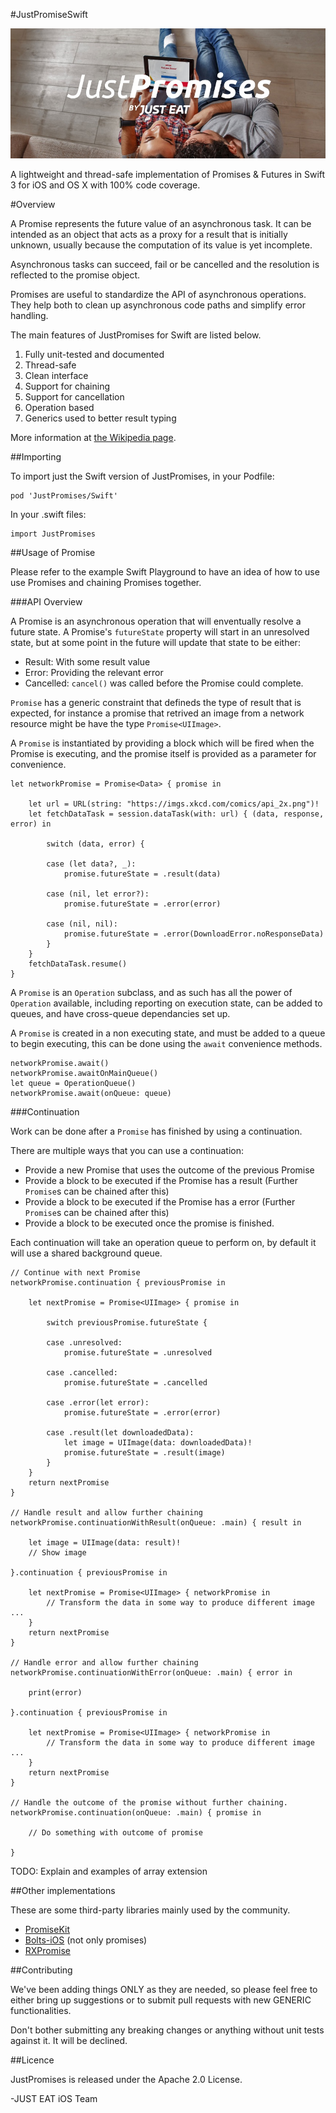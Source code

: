 #JustPromiseSwift

![](JustPromises_logo.jpg)

A lightweight and thread-safe implementation of Promises & Futures in Swift 3 for iOS and OS X with 100% code coverage.

#Overview

A Promise represents the future value of an asynchronous task. It can be intended as an object that acts as a proxy for a result that is initially unknown, usually because the computation of its value is yet incomplete.

Asynchronous tasks can succeed, fail or be cancelled and the resolution is reflected to the promise object.

Promises are useful to standardize the API of asynchronous operations. They help both to clean up asynchronous code paths and simplify error handling.

The main features of JustPromises for Swift are listed below.

1. Fully unit-tested and documented
2. Thread-safe
3. Clean interface
4. Support for chaining
6. Support for cancellation
7. Operation based
8. Generics used to better result typing

More information at [the Wikipedia page](http://en.wikipedia.org/wiki/Futures_and_promises).


##Importing

To import just the Swift version of JustPromises, in your Podfile:
```
pod 'JustPromises/Swift'
```

In your .swift files:
```
import JustPromises
```

##Usage of Promise

Please refer to the example Swift Playground to have an idea of how to use use Promises and chaining Promises together.


###API Overview

A Promise is an asynchronous operation that will enventually resolve a future state. A Promise's `futureState` property will start in an unresolved state, but at some point in the future will update that state to be either:

- Result: With some result value
- Error: Providing the relevant error
- Cancelled: `cancel()` was called before the Promise could complete.

`Promise` has a generic constraint that defineds the type of result that is expected, for instance a promise that retrived an image from a network resource might be have the type `Promise<UIImage>`.

A `Promise` is instantiated by providing a block which will be fired when the Promise is executing, and the promise itself is provided as a parameter for convenience.

```
let networkPromise = Promise<Data> { promise in

    let url = URL(string: "https://imgs.xkcd.com/comics/api_2x.png")!
    let fetchDataTask = session.dataTask(with: url) { (data, response, error) in

        switch (data, error) {

        case (let data?, _):
            promise.futureState = .result(data)

        case (nil, let error?):
            promise.futureState = .error(error)

        case (nil, nil):
            promise.futureState = .error(DownloadError.noResponseData)
        }
    }
    fetchDataTask.resume()
}
```

A `Promise` is an `Operation` subclass, and as such has all the power of `Operation` available, including reporting on execution state, can be added to queues, and have cross-queue dependancies set up. 

A `Promise` is created in a non executing state, and must be added to a queue to begin executing, this can be done using the `await` convenience methods.
```
networkPromise.await()
networkPromise.awaitOnMainQueue()
let queue = OperationQueue()
networkPromise.await(onQueue: queue)
```

###Continuation

Work can be done after a `Promise` has finished by using a continuation.

There are multiple ways that you can use a continuation:

- Provide a new Promise that uses the outcome of the previous Promise
- Provide a block to be executed if the Promise has a result (Further `Promise`s can be chained after this)
- Provide a block to be executed if the Promise has a error (Further `Promise`s can be chained after this)
- Provide a block to be executed once the promise is finished.

Each continuation will take an operation queue to perform on, by default it will use a shared background queue.

```
// Continue with next Promise
networkPromise.continuation { previousPromise in
    
    let nextPromise = Promise<UIImage> { promise in

        switch previousPromise.futureState {

        case .unresolved:
            promise.futureState = .unresolved

        case .cancelled:
            promise.futureState = .cancelled

        case .error(let error):
            promise.futureState = .error(error)

        case .result(let downloadedData):
            let image = UIImage(data: downloadedData)!
            promise.futureState = .result(image)
        }
    }
    return nextPromise
}

// Handle result and allow further chaining
networkPromise.continuationWithResult(onQueue: .main) { result in

    let image = UIImage(data: result)!
    // Show image

}.continuation { previousPromise in

    let nextPromise = Promise<UIImage> { networkPromise in
        // Transform the data in some way to produce different image ...
    }
    return nextPromise
}

// Handle error and allow further chaining
networkPromise.continuationWithError(onQueue: .main) { error in

    print(error)

}.continuation { previousPromise in

    let nextPromise = Promise<UIImage> { networkPromise in
        // Transform the data in some way to produce different image ...
    }
    return nextPromise
}

// Handle the outcome of the promise without further chaining.
networkPromise.continuation(onQueue: .main) { promise in

    // Do something with outcome of promise

}

```

TODO: Explain and examples of array extension


##Other implementations

These are some third-party libraries mainly used by the community.

- [PromiseKit](http://promisekit.org/)
- [Bolts-iOS](https://github.com/BoltsFramework/Bolts-iOS) (not only promises)
- [RXPromise](https://github.com/couchdeveloper/RXPromise)


##Contributing

We've been adding things ONLY as they are needed, so please feel free to either bring up suggestions or to submit pull requests with new GENERIC functionalities.

Don't bother submitting any breaking changes or anything without unit tests against it. It will be declined.

##Licence

JustPromises is released under the Apache 2.0 License.

-JUST EAT iOS Team
